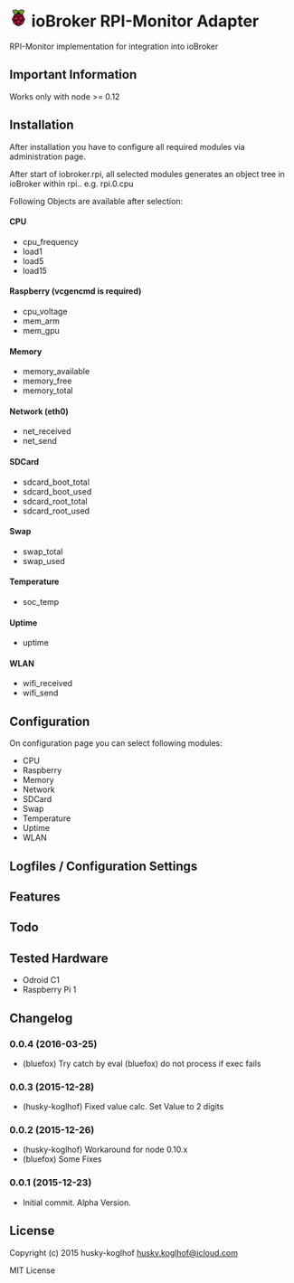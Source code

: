 ![Logo](admin/rpi-monitor.png)
ioBroker RPI-Monitor Adapter
==============

RPI-Monitor implementation for integration into ioBroker

## Important Information
Works only with node >= 0.12

## Installation
After installation you have to configure all required modules via administration page.

After start of iobroker.rpi, all selected modules generates
an object tree in ioBroker within rpi.<instance>.<modulename>
e.g. rpi.0.cpu

Following Objects are available after selection:

#### **CPU**

- cpu_frequency
- load1
- load5
- load15

#### **Raspberry (vcgencmd is required)**

- cpu_voltage
- mem_arm
- mem_gpu

#### **Memory**

- memory_available
- memory_free
- memory_total

#### **Network (eth0)**
- net_received
- net_send

#### **SDCard**
- sdcard_boot_total
- sdcard_boot_used
- sdcard_root_total
- sdcard_root_used

#### **Swap**
- swap_total
- swap_used

#### **Temperature**
- soc_temp

#### **Uptime**
- uptime

#### **WLAN**
- wifi_received
- wifi_send

## Configuration
On configuration page you can select following modules:

- CPU
- Raspberry
- Memory
- Network
- SDCard
- Swap
- Temperature
- Uptime
- WLAN

## Logfiles / Configuration Settings

## Features

## Todo

## Tested Hardware
 - Odroid C1
 - Raspberry Pi 1

## Changelog

### 0.0.4 (2016-03-25)
 - (bluefox) Try catch by eval
   (bluefox) do not process if exec fails
   
### 0.0.3 (2015-12-28)
 - (husky-koglhof) Fixed value calc.
   Set Value to 2 digits
   
### 0.0.2 (2015-12-26)
 - (husky-koglhof) Workaround for node 0.10.x
 - (bluefox) Some Fixes
 
### 0.0.1 (2015-12-23)
 - Initial commit. Alpha Version.

## License

Copyright (c) 2015 husky-koglhof <husky.koglhof@icloud.com>

MIT License

